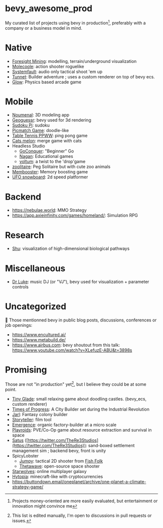 # bevy_awesome_prod
My curated list of projects using bevy in production[^1], preferably with a company or a business model in mind.

# Native
- [Foresight Mining](https://www.foresightmining.com/): modelling, terrain/underground visualization
- [Molecoole](https://store.steampowered.com/app/1792170/Molecoole/): action shooter roguelike
- [Systemfault](https://www.lightsout.games/systemfault): audio only tactical shoot 'em up
- [Tunnet](https://store.steampowered.com/app/2286390/Tunnet/): Builder adventure ; uses a custom renderer on top of bevy ecs.
- [Glow](https://store.steampowered.com/app/2896110/GLOW/): Physics based arcade game
# Mobile
- [Noumenal](https://noumenal.app/): 3D modeling app
- [Geoguessr](https://apps.apple.com/app/geoguessr/id1049876497): bevy used for 3d rendering
- [Sudoku Pi](https://apps.apple.com/us/app/sudoku-pi/id6467504425): sudoku
- [Picmatch Game](https://apps.apple.com/us/app/picmatch-game/id6450262296): doodle-like
- [Table Tennis PPWW](https://apps.apple.com/app/id1670037131): ping pong game
- [Cats melon](https://apps.apple.com/fr/app/cats-melon/id6478646325): merge game with cats
- Headless Studio
  - [GoConquer](https://play.google.com/store/apps/details?id=studio.headless.goconquer): "Beginner" Go
  - [Nagan](https://play.google.com/store/apps/details?id=studio.headless.nagan): Educational games
  - [voltum](https://play.google.com/store/apps/details?id=studio.headless.voltum): a twist to the 'drop'game
- [zoolitaire](https://apps.apple.com/app/zoolitaire/id6479218498): Peg Solitaire but with cute zoo animals
- [Membooster](https://apps.apple.com/gb/app/membooster/id6478470117): Memory boosting game
- [UFO snowboard](https://apps.apple.com/us/app/ufo-snowboard/id6474542185): 2d speed platformer
 
# Backend
- https://nebulae.world: MMO Strategy
- https://app.axieinfinity.com/games/homeland/: Simulation RPG

# Research
- [Shu](https://doi.org/10.1093/bioinformatics/btae140): visualization of high-dimensional biological pathways

# Miscellaneous
- [Dr Luke](https://github.com/DrLuke): music DJ (or "VJ"), bevy used for visualization + parameter controls

# Uncategorized
:shrug: Those mentionned bevy in public blog posts, discussions, conferences or job openings:
- https://www.encultured.ai/
- https://www.metabuild.de/
- https://www.airbus.com: bevy shoutout from this talk: https://www.youtube.com/watch?v=XLefuzE-ABU&t=3898s

# Promising
Those are not "in production" yet[^2], but I believe they could be at some point.

- [Tiny Glade](https://store.steampowered.com/app/2198150/Tiny_Glade/): small relaxing game about doodling castles. (bevy_ecs, custom renderer)
- [Times of Progress](https://store.steampowered.com/app/2628450/Times_of_Progress/): A City Builder set during the Industrial Revolution
- [Jarl](https://www.jarl-game.com/): Fantasy colony builder
- [Storyteller](https://storyteller.ai/): film tool
- [Emergence](https://github.com/leafwing-studios/emergence): organic factory-builder at a micro scale
- [Playroids](https://playroids.com/): PVE/Co-Op game about resource extraction and survival in space
- [Satus](https://www.re3studios.com/) ([https://twitter.com/TheRe3Studios](https://twitter.com/TheRe3Studios)): sand-boxed settlement management sim ; backend bevy, front is unity 
- SpicyLobster
  - [Jumpy](https://fishfolk.org/games/jumpy/): tactical 2D shooter from [Fish Folk](https://fishfolk.org/)
  - [Thetawave](https://metalmancy.itch.io/thetawave): open-source space shooter
- [Starwolves](https://gitlab.starwolves.io/starwolves/space): online multiplayer galaxy
- [Hytopia](https://hytopia.com/): minecraft-like with cryptocurrencies
- https://buttondown.email/oneplanet/archive/one-planet-a-climate-strategy-game/


[^1]: Projects money-oriented are more easily evaluated, but entertainment or innovation might convince me
[^2]: This list is edited manually, I'm open to discussions in pull requests or issues.
